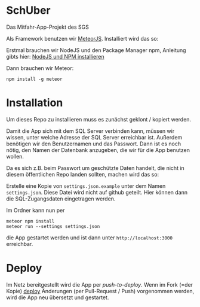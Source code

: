 # SchUber
Das Mitfahr-App-Projekt des SGS

Als Framework benutzen wir [MeteorJS](https://www.meteor.com).
Installiert wird das so:

Erstmal brauchen wir NodeJS und den Package Manager npm, Anleitung gibts hier: [NodeJS und NPM installieren](https://docs.npmjs.com/downloading-and-installing-node-js-and-npm)

Dann brauchen wir Meteor:

    npm install -g meteor


# Installation

Um dieses Repo zu installieren muss es zunächst geklont / kopiert werden.

Damit die App sich mit dem SQL Server verbinden kann, müssen wir wissen, unter welche Adresse
der SQL Server erreichbar ist. Außerdem benötigen wir den Benutzernamen und das Passwort. Dann ist es
noch nötig, den Namen der Datenbank anzugeben, die wir für die App benutzen wollen.

Da es sich z.B. beim Passwort um geschützte Daten handelt, die nicht in diesem öffentlichen Repo landen
sollten, machen wird das so:

Erstelle eine Kopie von `settings.json.example` unter dem Namen `settings.json`. Diese Datei wird nicht
auf github geteilt. Hier können dann die SQL-Zugangsdaten eingetragen werden.

Im Ordner kann nun per

    meteor npm install
    meteor run --settings settings.json

die App gestartet werden und ist dann unter `http://localhost:3000` erreichbar.

# Deploy

Im Netz bereitgestellt wird die App per *push-to-deploy*. Wenn im Fork (=der Kopie) [deploy](https://github.com/bratelefant/SchUber/tree/deploy) Änderungen (per Pull-Request / Push) vorgenommen werden, wird die App neu übersetzt und gestartet.